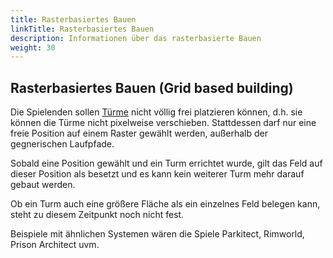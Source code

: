 ```yaml
---
title: Rasterbasiertes Bauen
linkTitle: Rasterbasiertes Bauen
description: Informationen über das rasterbasierte Bauen
weight: 30
---
```


## Rasterbasiertes Bauen (Grid based building)

Die Spielenden sollen [Türme](../../../docs/ideas/towers/) nicht völlig frei platzieren können, d.h. sie können die Türme nicht pixelweise verschieben.
Stattdessen darf nur eine freie Position auf einem Raster gewählt werden, außerhalb der gegnerischen Laufpfade.

Sobald eine Position gewählt und ein Turm errichtet wurde, gilt das Feld auf dieser Position als besetzt und es kann kein weiterer Turm mehr darauf gebaut werden.

Ob ein Turm auch eine größere Fläche als ein einzelnes Feld belegen kann, steht zu diesem Zeitpunkt noch nicht fest.


Beispiele mit ähnlichen Systemen wären die Spiele Parkitect, Rimworld, Prison Architect uvm.